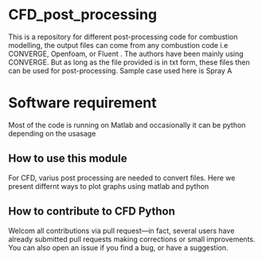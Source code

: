 # CFD_post_processing
This is a repository for different post-processing code for combustion modelling, the output files can come from any combustion code i.e CONVERGE, Openfoam,  or Fluent . The authors have been mainly using CONVERGE. But as long as the file provided is in txt form, these files then can be used for post-processing. Sample case used here is Spray A

# Software requirement 
Most of the code is running on Matlab and occasionally it can be python depending on the usasage 


## How to use this module
For CFD, varius post processing are needed to convert files. Here we present differnt ways to plot graphs using matlab and python




## How to contribute to CFD Python

Welcom all contributions via pull request—in fact, several users have already submitted pull requests making corrections or small improvements. You can also open an issue if you find a bug, or have a suggestion. 
